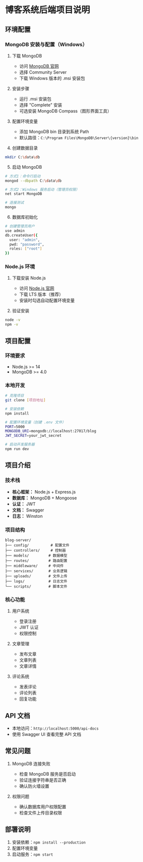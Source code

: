 # 博客系统后端项目说明

## 环境配置

### MongoDB 安装与配置（Windows）
1. 下载 MongoDB
   - 访问 [MongoDB 官网](https://www.mongodb.com/try/download/community)
   - 选择 Community Server
   - 下载 Windows 版本的 .msi 安装包

2. 安装步骤
   - 运行 .msi 安装包
   - 选择 "Complete" 安装
   - 可选安装 MongoDB Compass（图形界面工具）

3. 配置环境变量
   - 添加 MongoDB bin 目录到系统 Path
   - 默认路径：`C:\Program Files\MongoDB\Server\{version}\bin`

4. 创建数据目录
```bash
mkdir C:\data\db
```

5. 启动 MongoDB
```bash
# 方式1：命令行启动
mongod --dbpath C:\data\db

# 方式2：Windows 服务启动（管理员权限）
net start MongoDB

# 连接测试
mongo
```

6. 数据库初始化
```bash
# 创建管理员用户
use admin
db.createUser({
  user: "admin",
  pwd: "password",
  roles: ["root"]
})
```

### Node.js 环境
1. 下载安装 Node.js
   - 访问 [Node.js 官网](https://nodejs.org/)
   - 下载 LTS 版本（推荐）
   - 安装时勾选自动配置环境变量

2. 验证安装
```bash
node -v
npm -v
```

## 项目配置

### 环境要求
- Node.js >= 14
- MongoDB >= 4.0

### 本地开发
```bash
# 克隆项目
git clone [项目地址]

# 安装依赖
npm install

# 配置环境变量（创建 .env 文件）
PORT=5000
MONGODB_URI=mongodb://localhost:27017/blog
JWT_SECRET=your_jwt_secret

# 启动开发服务器
npm run dev
```

## 项目介绍

### 技术栈
- **核心框架：** Node.js + Express.js
- **数据库：** MongoDB + Mongoose
- **认证：** JWT
- **文档：** Swagger
- **日志：** Winston

### 项目结构
```plaintext
blog-server/
├── config/          # 配置文件
├── controllers/     # 控制器
├── models/         # 数据模型
├── routes/         # 路由配置
├── middleware/     # 中间件
├── services/       # 业务逻辑
├── uploads/        # 文件上传
├── logs/           # 日志文件
└── scripts/        # 脚本文件
```

### 核心功能
1. 用户系统
   - 登录注册
   - JWT 认证
   - 权限控制

2. 文章管理
   - 发布文章
   - 文章列表
   - 文章详情

3. 评论系统
   - 发表评论
   - 评论列表
   - 回复功能

## API 文档
- 本地访问：`http://localhost:5000/api-docs`
- 使用 Swagger UI 查看完整 API 文档

## 常见问题
1. MongoDB 连接失败
   - 检查 MongoDB 服务是否启动
   - 验证连接字符串是否正确
   - 确认防火墙设置

2. 权限问题
   - 确认数据库用户权限配置
   - 检查文件上传目录权限

## 部署说明
1. 安装依赖：`npm install --production`
2. 配置环境变量
3. 启动服务：`npm start`

